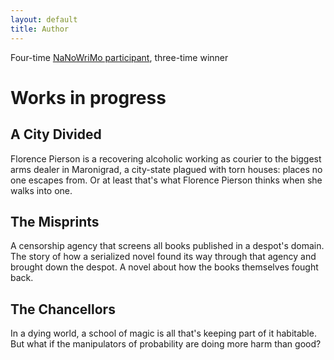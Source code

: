 ```yaml
---
layout: default
title: Author
---
```


Four-time [NaNoWriMo participant](https://nanowrimo.org/participants/ndavies), three-time winner

# Works in progress

<!-- Add placeholder image? -->
## A City Divided

Florence Pierson is a recovering alcoholic working as courier to the biggest arms dealer in Maronigrad, a city-state plagued with torn houses: places no one escapes from. Or at least that's what Florence Pierson thinks when she walks into one.

## The Misprints

A censorship agency that screens all books published in a despot's domain. The story of how a serialized novel found its way through that agency and brought down the despot. A novel about how the books themselves fought back.

## The Chancellors

In a dying world, a school of magic is all that's keeping part of it habitable. But what if the manipulators of probability are doing more harm than good?
